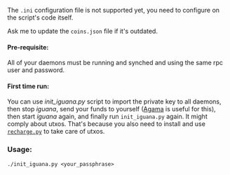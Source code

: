 The `.ini` configuration file is not supported yet, you need to configure on the script's code itself.

Ask me to update the `coins.json` file if it's outdated.

#### Pre-requisite:
All of your daemons must be running and synched and using the same rpc user and password.

#### First time run:
You can use _init_iguana.py_ script to import the private key to all daemons, then stop _iguana_, send your funds to yourself ([Agama](https://www.atomicexplorer.com/wallet/#/) is useful for this), then start _iguana_ again, and finally run `init_iguana.py` again.
It might comply about utxos. That's because you also need to install and use [`recharge.py`](https://github.com/emmnx/iguana-tools/tree/master/recharge) to take care of utxos.

### Usage:
```
./init_iguana.py <your_passphrase>
```
